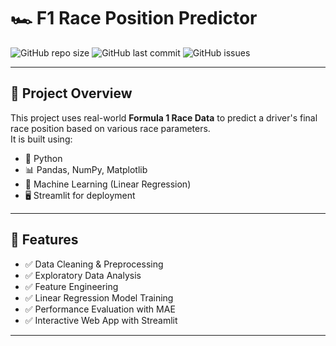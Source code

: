 # 🏎️ F1 Race Position Predictor  
![GitHub repo size](https://img.shields.io/github/repo-size/RM-f1/F1-Race-Position-Predictor?color=blue)
![GitHub last commit](https://img.shields.io/github/last-commit/RM-f1/F1-Race-Position-Predictor?color=brightgreen)
![GitHub issues](https://img.shields.io/github/issues/RM-f1/F1-Race-Position-Predictor?color=orange)

---

## 🚀 Project Overview  
This project uses real-world **Formula 1 Race Data** to predict a driver's final race position based on various race parameters.  
It is built using:
- 🐍 Python  
- 📊 Pandas, NumPy, Matplotlib  
- 🤖 Machine Learning (Linear Regression)  
- 🖥️ Streamlit for deployment  

---

## 🎯 Features  
- ✅ Data Cleaning & Preprocessing  
- ✅ Exploratory Data Analysis  
- ✅ Feature Engineering  
- ✅ Linear Regression Model Training  
- ✅ Performance Evaluation with MAE  
- ✅ Interactive Web App with Streamlit  

---



